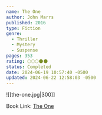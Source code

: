 ```yaml
---
name: The One
author: John Marrs
published: 2016
type: Fiction
genre:
  - Thriller
  - Mystery
  - Suspense
pages: 353
rating: 🌕🌕🌕🌑🌑
status: Completed
date: 2024-06-19 10:57:40 -0500
updated: 2024-06-22 12:58:03 -0500
---
```


![[the-one.jpg|300]]

Book Link: [The One](https://www.goodreads.com/book/show/40670312-the-one)
